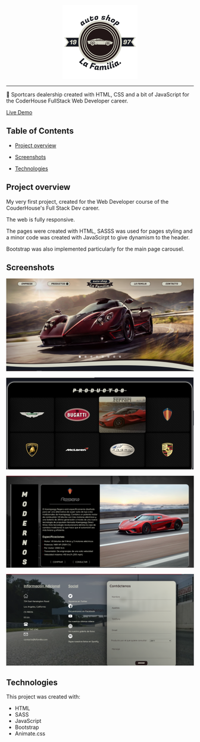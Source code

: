 <div align="center">
    <img src="images/logo1.png" height='200px' alt='logo'>
    <hr/>
</div>

🚗 Sportcars dealership created with HTML, CSS and a bit of JavaScript for the CoderHouse FullStack Web Developer career.

[Live Demo](https://ferbuono.github.io/la-familia-auto-shop/)

## Table of Contents

* [Project overview](#project-overview)

* [Screenshots](#screenshots)

* [Technologies](#technologies)


## Project overview

My very first project, created for the Web Developer course of the CouderHouse's Full Stack Dev career.

The web is fully responsive. 

The pages were created with HTML, SASSS was used for pages styling and a minor code was created with JavaScirpt to give dynamism to the header.

Bootstrap was also implemented particularly for the main page carousel. 

	
## Screenshots

![Main menu](images/screenshots/screen1.png)

![Brands](images/screenshots/screen2.png)

![Produc page](images/screenshots/screen3.png)

![Contact us](images/screenshots/screen4.png)


## Technologies

This project was created with:
* HTML
* SASS
* JavaScript
* Bootstrap
* Animate.css

